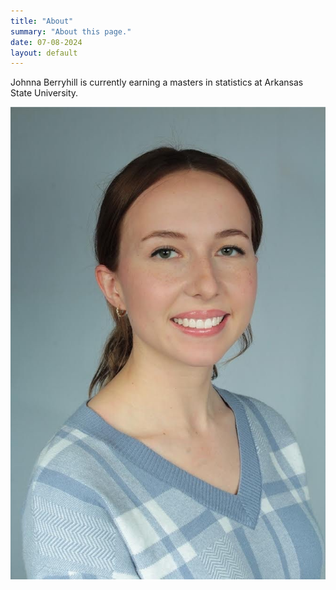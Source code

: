 ```yaml
---
title: "About"
summary: "About this page."
date: 07-08-2024
layout: default
---
```


Johnna Berryhill is currently earning a masters in statistics at Arkansas State University.


![Researcher Portrait](assets/images/Johnna_headshot.JPG "Johnna Berryhill")

